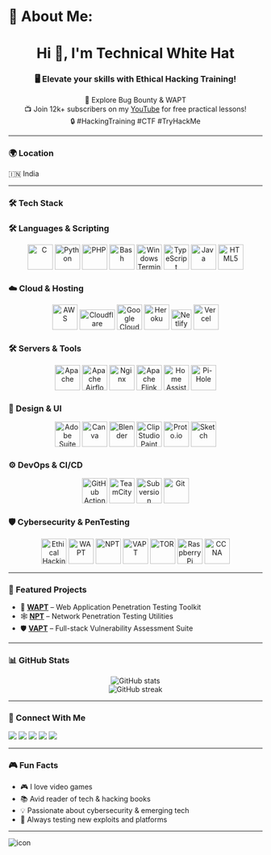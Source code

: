 # 💫 About Me:
<h1 align="center">Hi 👋, I'm Technical White Hat</h1>
<h3 align="center">🖥️ Elevate your skills with Ethical Hacking Training!</h3>
<p align="center">
🤝 Explore Bug Bounty & WAPT<br>
📺 Join 12k+ subscribers on my <a href="https://www.youtube.com/">YouTube</a> for free practical lessons!<br>
🔒 #HackingTraining #CTF #TryHackMe
</p>

---

### 🌍 Location  
🇮🇳 India

---

### 🛠️ Tech Stack

### 🛠️ Languages & Scripting

<p align="center">
  <!-- C -->
  <img src="https://cdn.jsdelivr.net/gh/devicons/devicon/icons/c/c-original.svg" alt="C" width="50" height="50"/>

  <!-- Python -->
  <img src="https://cdn.jsdelivr.net/gh/devicons/devicon/icons/python/python-original.svg" alt="Python" width="50" height="50"/>

  <!-- PHP -->
  <img src="https://cdn.jsdelivr.net/gh/devicons/devicon/icons/php/php-original.svg" alt="PHP" width="50" height="50"/>

  <!-- Bash -->
  <img src="https://cdn.jsdelivr.net/gh/devicons/devicon/icons/bash/bash-original.svg" alt="Bash" width="50" height="50"/>

  <!-- Windows Terminal (custom icon) -->
  <img src="https://upload.wikimedia.org/wikipedia/commons/0/01/Windows_Terminal_Logo_256x256.png" alt="Windows Terminal" width="50" height="50"/>

  <!-- TypeScript -->
  <img src="https://cdn.jsdelivr.net/gh/devicons/devicon/icons/typescript/typescript-original.svg" alt="TypeScript" width="50" height="50"/>

  <!-- Java -->
  <img src="https://cdn.jsdelivr.net/gh/devicons/devicon/icons/java/java-original.svg" alt="Java" width="50" height="50"/>

  <!-- HTML5 -->
  <img src="https://cdn.jsdelivr.net/gh/devicons/devicon/icons/html5/html5-original.svg" alt="HTML5" width="50" height="50"/>
</p>


### ☁️ Cloud & Hosting

<p align="center">
  <!-- AWS -->
  <img src="https://cdn.jsdelivr.net/gh/devicons/devicon/icons/amazonwebservices/amazonwebservices-original.svg" alt="AWS" width="50" height="50"/>

  <!-- Cloudflare (custom icon) -->
  <img src="https://upload.wikimedia.org/wikipedia/commons/b/ba/Cloudflare_Logo.png" alt="Cloudflare" width="70" height="40"/>

  <!-- Google Cloud -->
  <img src="https://cdn.jsdelivr.net/gh/devicons/devicon/icons/googlecloud/googlecloud-original.svg" alt="Google Cloud" width="50" height="50"/>

  <!-- Heroku -->
  <img src="https://cdn.jsdelivr.net/gh/devicons/devicon/icons/heroku/heroku-original.svg" alt="Heroku" width="50" height="50"/>

  <!-- Netlify -->
  <img src="https://www.netlify.com/v3/img/components/logomark.png" alt="Netlify" width="40" height="40"/>

  <!-- Vercel -->
  <img src="https://assets.vercel.com/image/upload/v1607554385/repositories/vercel/logo.png" alt="Vercel" width="50" height="50"/>
</p>


### 🛠️ Servers & Tools

<p align="center">
  <!-- Apache -->
  <img src="https://cdn.jsdelivr.net/gh/devicons/devicon/icons/apache/apache-original.svg" alt="Apache" width="50" height="50"/>

  <!-- Apache Airflow -->
  <img src="https://cdn.jsdelivr.net/gh/devicons/devicon/icons/apacheairflow/apacheairflow-original.svg" alt="Apache Airflow" width="50" height="50"/>

  <!-- Nginx -->
  <img src="https://cdn.jsdelivr.net/gh/devicons/devicon/icons/nginx/nginx-original.svg" alt="Nginx" width="50" height="50"/>

  <!-- Apache Flink -->
  <img src="https://flink.apache.org/images/flink-logo.png" alt="Apache Flink" width="50" height="50"/>

  <!-- Home Assistant -->
  <img src="https://brands.home-assistant.io/home-assistant/logo.png" alt="Home Assistant" width="50" height="50"/>

  <!-- Pi-Hole -->
  <img src="https://github.com/pi-hole/pi-hole/blob/master/advanced/whitelist/images/pihole-logo.png" alt="Pi-Hole" width="50" height="50"/>
</p>

### 🎨 Design & UI

<p align="center">
  <!-- Adobe Suite -->
  <img src="https://upload.wikimedia.org/wikipedia/commons/0/0a/Adobe_Logo_2018.svg" alt="Adobe Suite" width="50" height="50"/>

  <!-- Canva -->
  <img src="https://upload.wikimedia.org/wikipedia/commons/9/97/Canva_logo.png" alt="Canva" width="50" height="50"/>

  <!-- Blender -->
  <img src="https://upload.wikimedia.org/wikipedia/commons/6/6a/Blender_logo_2014.svg" alt="Blender" width="50" height="50"/>

  <!-- Clip Studio Paint -->
  <img src="https://upload.wikimedia.org/wikipedia/commons/5/5d/Clip_Studio_Paint_logo.svg" alt="Clip Studio Paint" width="50" height="50"/>

  <!-- Proto.io -->
  <img src="https://upload.wikimedia.org/wikipedia/commons/3/3e/Proto.io_logo.svg" alt="Proto.io" width="50" height="50"/>

  <!-- Sketch -->
  <img src="https://upload.wikimedia.org/wikipedia/commons/3/3a/Sketch_Logo.svg" alt="Sketch" width="50" height="50"/>
</p>


### ⚙️ DevOps & CI/CD

<p align="center">
  <!-- GitHub Actions -->
  <img src="https://techicons.dev/icons/githubactions" alt="GitHub Actions" width="50" height="50"/>

  <!-- TeamCity -->
  <img src="https://icons.homarr.dev/icons/teamcity" alt="TeamCity" width="50" height="50"/>

  <!-- Subversion -->
  <img src="https://icons8.com/icons/set/subversion" alt="Subversion" width="50" height="50"/>

  <!-- Git -->
  <img src="https://iconscout.com/free/icons/git" alt="Git" width="50" height="50"/>
</p>


### 🛡️ Cybersecurity & PenTesting

<p align="center">
  <!-- Ethical Hacking -->
  <img src="https://www.svgrepo.com/show/9587585/ethical-hacking.svg" alt="Ethical Hacking" width="50" height="50"/>

  <!-- Web Application Pen Testing (WAPT) -->
  <img src="https://www.secureideas.com/web-application-penetration-testing" alt="WAPT" width="50" height="50"/>

  <!-- Network Pen Testing (NPT) -->
  <img src="https://www.secureideas.com/network-penetration-testing" alt="NPT" width="50" height="50"/>

  <!-- Vulnerability Assessment & Pen Testing (VAPT) -->
  <img src="https://www.secureideas.com/vulnerability-assessment-penetration-testing" alt="VAPT" width="50" height="50"/>

  <!-- TOR -->
  <img src="https://www.torproject.org/images/tor-logo.svg" alt="TOR" width="50" height="50"/>

  <!-- Raspberry Pi -->
  <img src="https://www.svgrepo.com/show/303239/raspberry-pi-logo.svg" alt="Raspberry Pi" width="50" height="50"/>

  <!-- CCNA -->
  <img src="https://www.cisco.com/c/en/us/about/brand-center/logo-usage-guidelines/certification-logo.html" alt="CCNA" width="50" height="50"/>
</p>

---

### 📂 Featured Projects

- 🔐 **[WAPT](https://github.com/TechnicalWhiteHat/wapt)** – Web Application Penetration Testing Toolkit  
- 🕸️ **[NPT](https://github.com/TechnicalWhiteHat/npt)** – Network Penetration Testing Utilities  
- 🛡️ **[VAPT](https://github.com/TechnicalWhiteHat/vapt)** – Full-stack Vulnerability Assessment Suite

---

### 📊 GitHub Stats

<p align="center">
  <img src="https://github-readme-stats.vercel.app/api?username=TechnicalWhiteHat&show_icons=true&theme=dark" alt="GitHub stats" />
  <br />
  <img src="https://streak-stats.demolab.com?user=TechnicalWhiteHat&theme=dark" alt="GitHub streak" />
</p>

---

### 📲 Connect With Me

<p align="left">
  <a href="https://youtube.com" target="_blank"><img src="https://img.shields.io/badge/YouTube-red?style=for-the-badge&logo=youtube&logoColor=white"/></a>
  <a href="https://instagram.com" target="_blank"><img src="https://img.shields.io/badge/Instagram-E4405F?style=for-the-badge&logo=instagram&logoColor=white"/></a>
  <a href="https://facebook.com" target="_blank"><img src="https://img.shields.io/badge/Facebook-1877F2?style=for-the-badge&logo=facebook&logoColor=white"/></a>
  <a href="https://t.me" target="_blank"><img src="https://img.shields.io/badge/Telegram-2CA5E0?style=for-the-badge&logo=telegram&logoColor=white"/></a>
  <a href="https://linkedin.com" target="_blank"><img src="https://img.shields.io/badge/LinkedIn-blue?style=for-the-badge&logo=linkedin&logoColor=white"/></a>
</p>

---

### 🎮 Fun Facts

- 🎮 I love video games  
- 📚 Avid reader of tech & hacking books  
- 💡 Passionate about cybersecurity & emerging tech  
- 🧪 Always testing new exploits and platforms

---

![icon](icon.JPEG)
